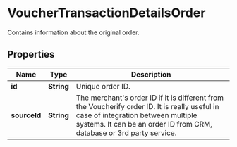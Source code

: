 

# VoucherTransactionDetailsOrder

Contains information about the original order.

## Properties

| Name | Type | Description |
|------------ | ------------- | ------------- |
|**id** | **String** | Unique order ID. |
|**sourceId** | **String** | The merchant&#39;s order ID if it is different from the Voucherify order ID. It is really useful in case of integration between multiple systems. It can be an order ID from CRM, database or 3rd party service. |



